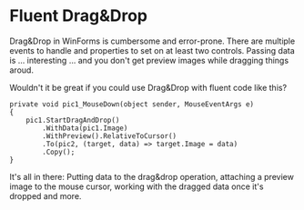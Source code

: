 # Fluent Drag&Drop

Drag&Drop in WinForms is cumbersome and error-prone. There are multiple events to handle and properties to set on at least two controls. Passing data is ... interesting ... and you don't get preview images while dragging things aroud.

Wouldn't it be great if you could use Drag&Drop with fluent code like this?

```
private void pic1_MouseDown(object sender, MouseEventArgs e)
{
    pic1.StartDragAndDrop()
        .WithData(pic1.Image)
        .WithPreview().RelativeToCursor()
        .To(pic2, (target, data) => target.Image = data)
        .Copy();
}
```
It's all in there: Putting data to the drag&drop operation, attaching a preview image to the mouse cursor, working with the dragged data once it's dropped and more.
